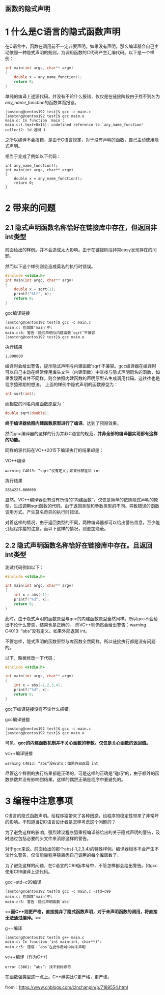 ## 函数的隐式声明

# 1 什么是C语言的隐式函数声明

在C语言中，函数在调用前不一定非要声明。如果没有声明，那么编译器会自己主动依照一种隐式声明的规则，为调用函数的C代码产生汇编代码。以下是一个样例：

```c
int main(int argc, char** argv)
{
    double x = any_name_function();
    return 0;
}
```

单纯的编译上述源代码。并没有不论什么报错，仅仅是在链接阶段由于找不到名为*any_name_function*的函数体而报错。

```
[smstong@centos192 test]$ gcc -c main.c
[smstong@centos192 test]$ gcc main.o
main.o: In function `main':
main.c:(.text+0x15): undefined reference to `any_name_function'
collect2: ld 返回 1
```

之所以编译不会报错，是由于C语言规定，对于没有声明的函数，自己主动使用隐式声明。

相当于变成了例如以下代码：

```
int any_name_function();
int main(int argc, char** argv)
{
    double x = any_name_function();
    return 0;
}
```

# 2 带来的问题

## 2.1 隐式声明函数名称恰好在链接库中存在，但返回非int类型

前面给出的样例。并不会造成太大影响。由于在链接阶段非常easy发现存在的问题。

然而以下这个样例则会造成莫名的执行时错误。



```c
#include <stdio.h>
int main(int argc, char** argv)
{
    double x = sqrt(1);
    printf("%lf", x);
    return 0;
}
```

gcc编译链接

```
[smstong@centos192 test]$ gcc -c main.c
main.c: 在函数‘main’中:
main.c:6: 警告：隐式声明与内建函数‘sqrt’不兼容
[smstong@centos192 test]$ gcc main.o
```

执行结果

```
1.000000
```

编译时会给出警告，提示隐式声明与内建函数’sqrt’不兼容。gcc编译器在编译时可以自己主动在经常使用库头文件（内建函数）中查找与隐式声明同名的函数，如果发现两者并不同样。则会依照内建函数的声明原型去生成调用代码。这往往也是程序猿预期的想法。
上面的样例中隐式声明的函数原型为：

```c
int sqrt(int);
```

而相应的同名内建函数原型为：

```c
double sqrt(double);
```

**终于编译器依照内建函数原型进行了编译**。达到了预期效果。

然而gcc编译器的这样的行为并非C语言的规范，**并非全部的编译器实现都有这样的功能。**

同样的源代码在VC++2015下编译执行的结果却是：

VC++编译

```
warning C4013: “sqrt”没有定义；如果外部返回 int
```

执行结果

```
2884223.000000
```

显然。VC++编译器没有没有所谓的“内建函数”，仅仅是简单的依照隐式声明的原型，生成调用sqrt函数的代码。由于返回类型和參数类型的不同。导致错误的函数调用方式。产生莫名奇异的执行时错误。

对着这样的情况，由于返回类型的不同，两种编译器都可以给出警告信息，至少能引起程序猿的注意。而以下这样的情况，则更加隐蔽。



## 2.2 隐式声明函数名称恰好在链接库中存在。且返回int类型

測试代码例如以下：

```c
#include <stdio.h>

int main(int argc, char** argv)
{
    int x = abs(-1);
    printf("%d", x);
    return 0;
}
```

此时。由于隐式声明的函数原型与gcc的内建函数原型全然同样。所以gcc不会给出不论什么警告，结果也是正确的。
而VC++则仍然会给出警告：warning C4013: “abs”没有定义。如果外部返回 int。

不管怎样，隐式声明的函数原型与库函数全然同样，所以链接执行都是没有问题的。

以下，略微修改一下代码：

```c
#include <stdio.h>

int main(int argc, char** argv)
{
    int x = abs(-1,2,3,4);
    printf("%d", x);
    return 0;
}
```

gcc下编译链接没有不论什么报错。



gcc编译链接

```
[smstong@centos192 test]$ gcc -c main.c
[smstong@centos192 test]$ gcc main.o
```

可见。**gcc的内建函数机制并不关心函数的參数。仅仅是关心函数的返回值。**

vc++编译链接

```
warning C4013: “abs”没有定义；如果外部返回 int
```

尽管这个样例的执行结果都是正确的，可是这样的正确是“碰巧”的，由于额外的函数參数并没有影响到结果。这样的偶然正确是程序中要避免的。

# 3 编程中注意事项

C语言的隐式函数声明。给程序猿带来了各种困惑，给程序的稳定性带来了非常坏的影响。不知道当初C语言设计者是怎样考虑这个问题的？

为了避免这样的影响，强烈建议程序猿重视编译器给出的关于隐式声明的警告，及时通过包括必要的头文件来消除这样的警告。

对于gcc来说。前面给出的那个abs(-1,2,3,4)的特殊样例。编译器根本不会产生不论什么警告，仅仅能靠程序猿熟悉自己调用的每个库函数了。

为了避免这样的问题，在C语言的C99版本号中，不管怎样都会给出警告。如gcc使用C99编译上述代码。



gcc -std=c99编译

```
[smstong@centos192 test]$ gcc -c main.c -std=c99
main.c: 在函数‘main’中:
main.c:5: 警告：隐式声明函数‘abs’
```

==**而C++则更严格，直接抛弃了隐式函数声明，对于未声明函数的调用，将直接无法通过编译。**==

g++编译

```
[smstong@centos192 test]$ g++ main.c
main.c: In function ‘int main(int, char**)’:
main.c:5: 错误：‘abs’在此作用域中尚未声明
```

vc++编译（作为C++)

```
error C3861: “abs”: 找不到标识符
```

在函数强类型这一点上。C++确实比C更严格，更严谨。



from：https://www.cnblogs.com/clnchanpin/p/7189554.html